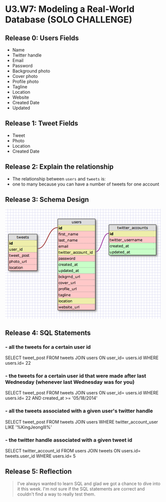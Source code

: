 # U3.W7: Modeling a Real-World Database (SOLO CHALLENGE)

## Release 0: Users Fields
* Name
* Twitter handle
* Email
* Password
* Background photo
* Cover photo
* Profile photo
* Tagline
* Location
* Website
* Created Date
* Updated

## Release 1: Tweet Fields
* Tweet
* Photo
* Location
* Created Date

## Release 2: Explain the relationship
* The relationship between `users` and `tweets` is: 
* one to many because you can have a number of tweets for one account

## Release 3: Schema Design
<img src= "../imgs/twitter_complete.jpg">

## Release 4: SQL Statements
### - all the tweets for a certain user id
  
  
  SELECT tweet_post FROM tweets JOIN users
    ON user_id= users.id
      WHERE users.id= 22

### - the tweets for a certain user id that were made after last Wednesday (whenever last Wednesday was for you)
  
   SELECT tweet_post FROM tweets JOIN users
     ON user_id= users.id
       WHERE users.id= 22 AND created_at >= '05/18/2014'
       
### - all the tweets associated with a given user's twitter handle
   
   SELECT tweet_post FROM tweets JOIN users
      WHERE twitter_account_user LIKE '%KingJeongIll%' 

### - the twitter handle associated with a given tweet id

   SELECT twitter_account_id FROM users JOIN tweets
     ON users.id= tweets.user_id
       WHERE users.id= 5

## Release 5: Reflection
> I've always wanted to learn SQL and glad we got a chance to dive into it this week. I'm not sure if the SQL statements are correct and couldn't find a way to really test them. 
